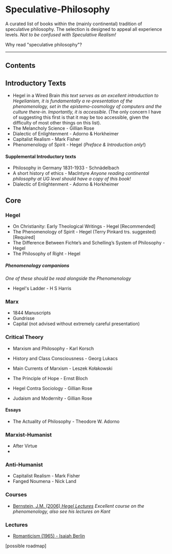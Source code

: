 # Speculative-Philosophy
A curated list of books within the (mainly continental) tradition of speculative philosophy. The selection is designed to appeal all experience levels. _Not to be confused with Speculative Realism!_

Why read "speculative philosophy"? 
<!--
Why suggest a Speculative Philosophy reading list specifically aimed at a Comp-Sci readership? The reason has a lot to do with game theory (GT). [sketch] GT concerns, ... , ending in a contingency view for GT orientations. Then I think I would suggest further reading as something like Girardi, or something on Linear Logic. The point is to (in reverse order) (3) supplant the game-theoretic assumptions that it assumes from classical economics, (2) build a contingency view of subjectivity to replace (what is at its heart) a kind of sober objectivism of GT, 
-->
____
## Contents
## Introductory Texts
- Hegel in a Wired Brain
  _this text serves as an excellent introduction to Hegelianism, it is fundamentally a re-presentation of the phenomenology, set in the epistemo-cosmology of   computers and the culture there-in. Importantly, it is accessible_.
 (The only concern I have of suggesting this first is that it may be too accessible, given the difficulty of most other things on this list).
- The Melancholy Science - Gillian Rose
- Dialectic of Enlightenment - Adorno & Horkheimer
- Capitalist Realism - Mark Fisher
- Phenomenology of Spirit - Hegel (_Preface & Introduction only!_)

#### Supplemental Introductory texts
- Philosophy in Germany 1831-1933 - Schnädelbach
- A short history of ethics - MacIntyre
_Anyone reading continental philosophy at UG level should have a copy of this book!_
- Dialectic of Enlightenment - Adorno & Horkheimer 

## Core
### Hegel
 - On Christianity: Early Theological Writings - Hegel [Recommended]
 - The Phenomenology of Spirit - Hegel (Terry Pinkard trs. suggested) [Required]
 - The Difference Between Fichte’s and Schelling’s System of Philosophy - Hegel 
 - The Philosophy of Right - Hegel

##### Phenomenology companions
_One of these should be read alongside the Phenomenology_
 - Hegel's Ladder - H S Harris
 
### Marx
 - 1844 Manuscripts 
 - Gundrisse 
 - Capital (not advised without extremely careful presentation)

### Critical Theory
 - Marxism and Philosophy - Karl Korsch
 - History and Class Consciousness - Georg Lukacs
 - Main Currents of Marxism - Leszek Kołakowski
 - The Principle of Hope - Ernst Bloch

 - Hegel Contra Sociology - Gillian Rose 
 - Judaism and Modernity - Gillian Rose

#### Essays
 - The Actuality of Philosophy - Theodore W. Adorno

<!---
### Neo-Kantianism
 - Lotze, 
 - Weber,
 - Lask,
--->
 
 ### Marxist-Humanist
 - After Virtue
 - 
 
 ### Anti-Humanist
  - Capitalist Realism - Mark Fisher
  - Fanged Noumena - Nick Land

### Courses
- [Bernstein, J.M. (2006) _Hegel Lectures_](https://bernsteintapes.com/hegellist.html)
_Excellent course on the phenomenology, also see his lectures on Kant_


### Lectures 
- [Romanticism (1965) - Isaiah Berlin](https://youtube.com/playlist?list=PLhP9EhPApKE_9uxkmfSIt2JJK6oKbXmd-)
<!--
[sketch]:
Varoufakis, Y Modern and Post-Modern Challenges to Game Theory.
Launch point for an argument about the functional sufficiency in its model of human interaction. 
-->
[possible roadmap]
<!---Readers need a way in to Hegel, there are many possible routes 
1. Marx is possibly the most accessible, 
2. Technology people it could be Hegel in a wired brain, 
3. For Reading Americans it could be Russel but probably fruitless, for 
4. Sociology possibility Kant or Neo-Kantians. 
5. People interested in Education could probably read Tubb's dialogue of the Neithammer letters, 
- it is a difficult question. When we design a course for UG we would usually use Marx since that seems the most accessible for young people, but this approach fails with anyone born before 1970's and certain people in general. Perhaps there is a need here to generalize the first chapter of HCS. In any case Hegel in a wired brain could be the best bet for now. --->
